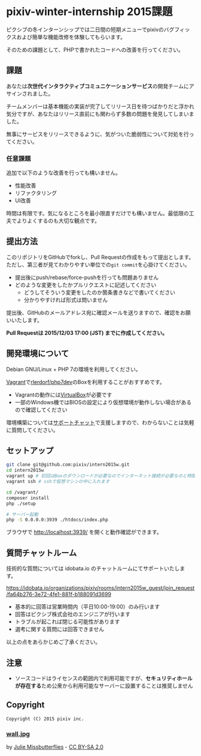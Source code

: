 # pixiv-winter-internship 2015課題

ピクシブの冬インターンシップでは二日間の短期メニューでpixivのバグフィックスおよび簡単な機能改修を体験してもらいます。

そのための課題として、PHPで書かれたコードへの改善を行ってください。

## 課題

あなたは**次世代インタラクティブコミュニケーションサービス**の開発チームにアサインされました。

チームメンバーは基本機能の実装が完了してリリース日を待つばかりだと浮かれ気分ですが、あなたはリリース直前にも関わらず多数の問題を発見してしまいました。

無事にサービスをリリースできるように、気がついた脆弱性について対処を行ってください。

### 任意課題

追加で以下のような改善を行っても構いません。

 * 性能改善
 * リファクタリング
 * UI改善

時間は有限です。気になるところを最小限直すだけでも構いません。最低限の工夫でよりよくするのも大切な観点です。

## 提出方法

このリポジトリをGitHubでforkし、Pull Requestの作成をもって提出とします。ただし、第三者が見てわかりやすい単位での`git commit`を心掛けてください。

* 提出後にpush/rebase/force-pushを行っても問題ありません
* どのような変更をしたかプルリクエストに記述してください
  * どうしてそういう変更をしたのか箇条書きなどで書いてください
  * 分かりやすければ形式は問いません

提出後、GitHubのメールアドレス宛に確認メールを送りますので、確認をお願いいたします。

__Pull Requestは 2015/12/03 17:00 (JST) までに作成してください。__

## 開発環境について

Debian GNU/Linux + PHP 7の環境を利用してください。

[Vagrant](https://www.vagrantup.com/)で[rlerdorf/php7dev](https://github.com/rlerdorf/php7dev)のBoxを利用することがおすすめです。

 * Vagrantの動作には[VirtualBox](https://www.virtualbox.org/)が必要です
 * 一部のWindows機ではBIOSの設定により仮想環境が動作しない場合があるので確認してください

環境構築については[サポートチャット](https://idobata.io/organizations/pixiv/rooms/intern2015w_guest/join_request/fa64b276-3e72-4fe1-881f-b188091d3699)で支援しますので、わからないことは気軽に質問してください。

## セットアップ

```sh
git clone git@github.com:pixiv/intern2015w.git
cd intern2015w
vagrant up # 初回はBoxのダウンロードが必要なのでインターネット接続が必要なのと時間がかかります
vagrant ssh # sshで仮想マシンの中に入れます

cd /vagrant/
composer install
php ./setup

# サーバー起動
php -S 0.0.0.0:3939 ./htdocs/index.php
```

ブラウザで [http://localhost:3939/](http://localhost:3939/) を開くと動作確認ができます。

## 質問チャットルーム

技術的な質問については idobata.io のチャットルームにてサポートいたします。

https://idobata.io/organizations/pixiv/rooms/intern2015w_guest/join_request/fa64b276-3e72-4fe1-881f-b188091d3699

 * 基本的に回答は営業時間内（平日10:00-19:00）のみ行います
 * 回答はピクシブ株式会社のエンジニアが行います
 * トラブルが起これば閉じる可能性があります
 * 選考に関する質問には回答できません

以上の点をあらかじめご了承ください。

## 注意

* ソースコードはライセンスの範囲内で利用可能ですが、**セキュリティホールが存在する**ため公衆から利用可能なサーバーに設置することは推奨しません

## Copyright

    Copyright (C) 2015 pixiv inc.

### [wall.jpg](https://www.flickr.com/photos/missbutterfly/20630854981/in/photolist-xr5wqe-8gYDbE-53Vts2-bv7mcy-pypa8W-cj1FNE-oPCf9i-nDHKRJ-eZTdu6-fRNYJt-rBbwpA-5xQJag-foM8Lk-zFKCcs-5eMsfq-nrAyGX-ncdJvQ-amLm3g-aVhz5n-98wgNj-8suDTx-qFKXCX-8pFYik-6YgxJ6-o76w6Q-nK7dKV-4PhUdE-fxzBSk-dN895J-5NBj93-2H4Hwi-4fj2Sc-741VDU-9H6FrD-cYcrDG-btDqqB-snfcc9-9Nke5x-aq6YDK-9LzoPF-adBqvw-5NBj9K-e4MNz2-NMuah-8ACb9x-7Cyxxf-6QKN8G-c8D39m-sDtsoH-ajBPqC)

by [Julie Missbutterflies](https://www.flickr.com/photos/missbutterfly/) - [CC BY-SA 2.0](https://creativecommons.org/licenses/by-sa/2.0/)
